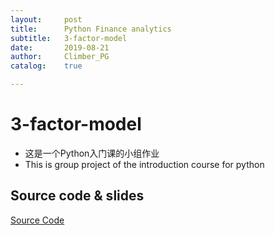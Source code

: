 ```yaml
---
layout:		post
title:		Python Finance analytics
subtitle:   3-factor-model
date:		2019-08-21
author:		Climber_PG
catalog:	true

---
```


# 3-factor-model
- 这是一个Python入门课的小组作业
- This is group project of the introduction course for python

## Source code & slides

[Source Code](https://github.com/ClimberPG/FinanceAnalysis)